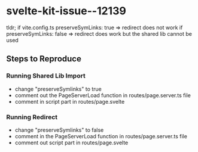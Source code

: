 # svelte-kit-issue--12139

tldr; if vite.config.ts preserveSymLinks: true => redirect does not work if  preserveSymLinks: false => redirect does work but the shared lib cannot be used

## Steps to Reproduce

### Running Shared Lib Import

- change "preserveSymlinks" to true
- comment out the  PageServerLoad function in routes/page.server.ts file
- comment in  script part in routes/page.svelte


### Running Redirect
- change "preserveSymlinks" to false
- comment in the  PageServerLoad function in routes/page.server.ts file
- comment out script part in routes/page.svelte